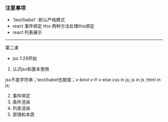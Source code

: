 ### 注意事项
- 'text/babel' :默认严格模式
- react 事件绑定 this 两种方法处理this绑定
- react 列表展示

--------------------------------
第二课
- jsx 1:29开始
1. 认识jsx和基本使用

jsx不是字符串；text/babel也报错；v-bind v-if v-else
css in js; js in js ;html in js;

2. 事件绑定
3. 条件渲染
4. 列表渲染
5. 原理和本质
